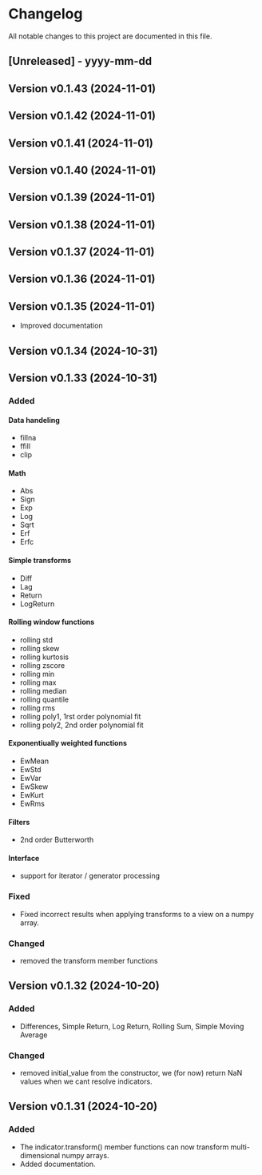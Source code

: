 # Changelog

All notable changes to this project are documented in this file.
 
[Unreleased] - yyyy-mm-dd
-------------------------

Version v0.1.43 (2024-11-01)
-------------------------

Version v0.1.42 (2024-11-01)
-------------------------

Version v0.1.41 (2024-11-01)
-------------------------

Version v0.1.40 (2024-11-01)
-------------------------

Version v0.1.39 (2024-11-01)
-------------------------

Version v0.1.38 (2024-11-01)
-------------------------

Version v0.1.37 (2024-11-01)
-------------------------

Version v0.1.36 (2024-11-01)
-------------------------

Version v0.1.35 (2024-11-01)
-------------------------

* Improved documentation

Version v0.1.34 (2024-10-31)
-------------------------

Version v0.1.33 (2024-10-31)
-------------------------

### Added

#### Data handeling

* fillna
* ffill
* clip

#### Math

* Abs
* Sign
* Exp
* Log
* Sqrt
* Erf
* Erfc

#### Simple transforms

* Diff
* Lag
* Return 
* LogReturn

#### Rolling window functions

* rolling std
* rolling skew
* rolling kurtosis
* rolling zscore
* rolling min
* rolling max
* rolling median
* rolling quantile
* rolling rms
* rolling poly1, 1rst order polynomial fit
* rolling poly2, 2nd order polynomial fit

#### Exponentiually weighted functions

* EwMean
* EwStd
* EwVar
* EwSkew
* EwKurt
* EwRms
  
#### Filters

* 2nd order Butterworth


#### Interface
* support for iterator / generator processing

### Fixed
* Fixed incorrect results when applying transforms to a view on a numpy array.

### Changed
* removed the transform member functions

Version v0.1.32 (2024-10-20)
-------------------------

### Added

* Differences, Simple Return, Log Return, Rolling Sum, Simple Moving Average

### Changed
* removed initial_value from the constructor, we (for now) return NaN values when we cant resolve indicators.

Version v0.1.31 (2024-10-20)
-------------------------

### Added
* The indicator.transform() member functions can now transform multi-dimensional numpy arrays.
* Added documentation.


